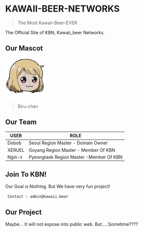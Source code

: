 # KAWAII-BEER-NETWORKS

> The Most Kawaii-Beer-EVER

The Official Site of KBN, Kawaii_beer Networks.

## Our Mascot

<img src="./biruchan.png" alt="Biru-chan" style="zoom:25%;" />  

> Biru-chan

## Our Team

| USER   | ROLE                                    |
| ------ | --------------------------------------- |
| Dobob  | Seoul Region Master - Domain Owner      |
| XERUEL | Goyang Region Master - Member Of KBN    |
| Ngin-x | Pyeongtaek Region Master -Member Of KBN |

## Join To KBN!

Our Goal is Nothing. But We have very fun project!

``` Contact : admin@kawaii.beer``` 

## Our Project

Maybe... It will not expose into public web.
But.....Sometime????
